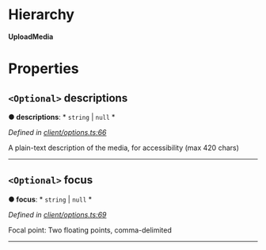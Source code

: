 

# Hierarchy

**UploadMedia**

# Properties

<a id="descriptions"></a>

## `<Optional>` descriptions

**● descriptions**: * `string` &#124; `null`
*

*Defined in [client/options.ts:66](https://github.com/lagunehq/core/blob/ad87ae7/src/client/options.ts#L66)*

A plain-text description of the media, for accessibility (max 420 chars)

___
<a id="focus"></a>

## `<Optional>` focus

**● focus**: * `string` &#124; `null`
*

*Defined in [client/options.ts:69](https://github.com/lagunehq/core/blob/ad87ae7/src/client/options.ts#L69)*

Focal point: Two floating points, comma-delimited

___

